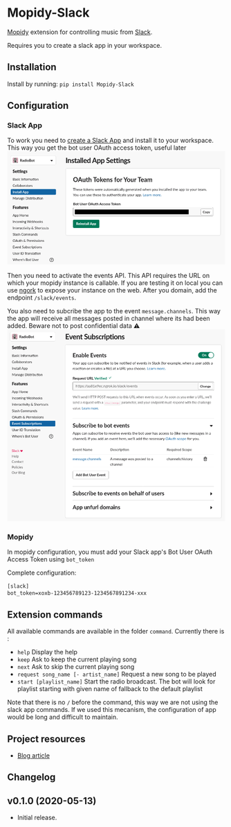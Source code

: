 # Mopidy-Slack

[Mopidy](http://www.mopidy.com/>) extension for controlling music from
[Slack](https://api.slack.com/>).

Requires you to create a slack app in your workspace.

## Installation

Install by running: `pip install Mopidy-Slack`

## Configuration

### Slack App

To work you need to [create a Slack App](https://api.slack.com/apps) and install it to your workspace.
This way you get the bot user OAuth access token, useful later
![](docs/bot_token.png)

Then you need to activate the events API. This API requires the URL on which your mopidy instance is callable. If you are testing it on local you can use [ngork](https://ngrok.com/>) to expose your instance on the web. After you domain, add the endpoint `/slack/events`.

You also need to subcribe the app to the event `message.channels`. This way the app will receive all messages posted in channel where its had been added. Beware not to post confidential data :warning:
![](docs/events.png)

### Mopidy 

In mopidy configuration, you must add your Slack app's Bot User OAuth Access Token using `bot_token`


Complete configuration:
```
[slack]
bot_token=xoxb-123456789123-1234567891234-xxx
```

## Extension commands

All available commands are available in the folder `command`. Currently there is :
 - `help` Display the help
 - `keep` Ask to keep the current playing song
 - `next` Ask to skip the current playing song
 - `request song_name [- artist_name]` Request a new song to be played
 - `start [playlist_name]` Start the radio broadcast. The bot will look for playlist starting with given name of fallback to the default playlist

Note that there is no `/` before the command, this way we are not using the slack app commands. If we used this mecanism, the configuration of app would be long and difficult to maintain.

## Project resources


- [Blog article](https://ablanchard.me)


## Changelog


v0.1.0 (2020-05-13)
-------------------

- Initial release.